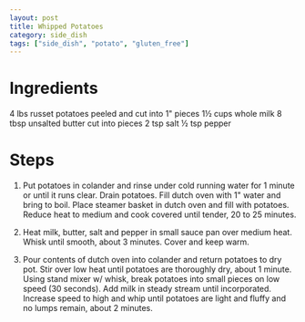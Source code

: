 ```yaml
---
layout: post
title: Whipped Potatoes
category: side_dish
tags: ["side_dish", "potato", "gluten_free"]
---
```


# Ingredients

4	lbs russet potatoes peeled and cut into 1" pieces
1½	cups whole milk
8	tbsp unsalted butter cut into pieces
2	tsp salt
½	tsp pepper

# Steps

1.  Put potatoes in colander and rinse under cold running water for 1 minute or until it runs clear.  Drain potatoes.  Fill dutch oven with 1" water and bring to boil.  Place steamer basket in dutch oven and fill with potatoes.  Reduce heat to medium and cook covered until tender, 20 to 25 minutes.

2.  Heat milk, butter, salt and pepper in small sauce pan over medium heat.  Whisk until smooth, about 3 minutes.  Cover and keep warm.

3.  Pour contents of dutch oven into colander and return potatoes to dry pot.  Stir over low heat until potatoes are thoroughly dry, about 1 minute.  Using stand mixer w/ whisk, break potatoes into small pieces on low speed (30 seconds).  Add milk in steady stream until incorporated.  Increase speed to high and whip until potatoes are light and fluffy and no lumps remain, about 2 minutes.
